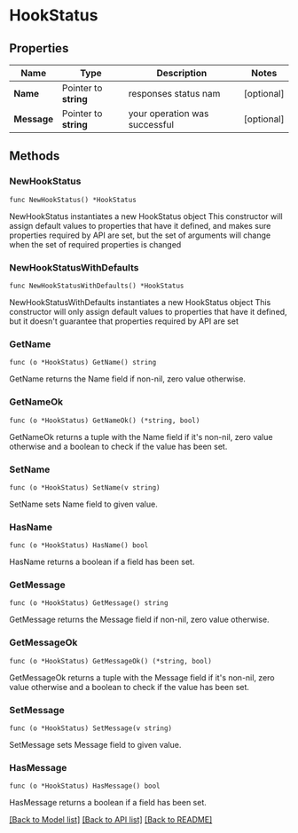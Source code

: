 # HookStatus

## Properties

Name | Type | Description | Notes
------------ | ------------- | ------------- | -------------
**Name** | Pointer to **string** | responses status nam | [optional] 
**Message** | Pointer to **string** | your operation was successful | [optional] 

## Methods

### NewHookStatus

`func NewHookStatus() *HookStatus`

NewHookStatus instantiates a new HookStatus object
This constructor will assign default values to properties that have it defined,
and makes sure properties required by API are set, but the set of arguments
will change when the set of required properties is changed

### NewHookStatusWithDefaults

`func NewHookStatusWithDefaults() *HookStatus`

NewHookStatusWithDefaults instantiates a new HookStatus object
This constructor will only assign default values to properties that have it defined,
but it doesn't guarantee that properties required by API are set

### GetName

`func (o *HookStatus) GetName() string`

GetName returns the Name field if non-nil, zero value otherwise.

### GetNameOk

`func (o *HookStatus) GetNameOk() (*string, bool)`

GetNameOk returns a tuple with the Name field if it's non-nil, zero value otherwise
and a boolean to check if the value has been set.

### SetName

`func (o *HookStatus) SetName(v string)`

SetName sets Name field to given value.

### HasName

`func (o *HookStatus) HasName() bool`

HasName returns a boolean if a field has been set.

### GetMessage

`func (o *HookStatus) GetMessage() string`

GetMessage returns the Message field if non-nil, zero value otherwise.

### GetMessageOk

`func (o *HookStatus) GetMessageOk() (*string, bool)`

GetMessageOk returns a tuple with the Message field if it's non-nil, zero value otherwise
and a boolean to check if the value has been set.

### SetMessage

`func (o *HookStatus) SetMessage(v string)`

SetMessage sets Message field to given value.

### HasMessage

`func (o *HookStatus) HasMessage() bool`

HasMessage returns a boolean if a field has been set.


[[Back to Model list]](../README.md#documentation-for-models) [[Back to API list]](../README.md#documentation-for-api-endpoints) [[Back to README]](../README.md)


